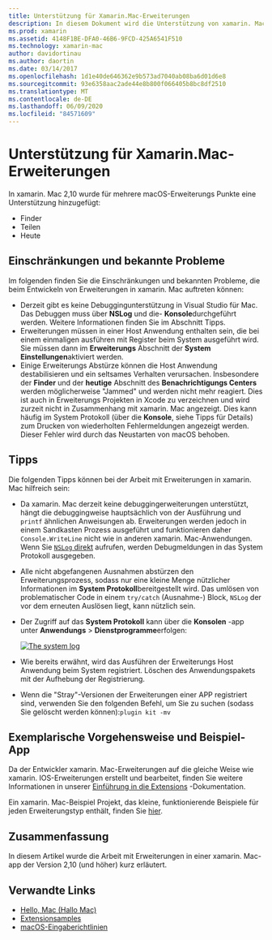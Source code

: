 ```yaml
---
title: Unterstützung für Xamarin.Mac-Erweiterungen
description: In diesem Dokument wird die Unterstützung von xamarin. Mac für Finder-, Freigabe-und heutige Erweiterungen beschrieben. Sie untersucht Einschränkungen und bekannte Probleme, Links zu einer exemplarischen Vorgehensweise und einer Beispiel-APP und bietet Tipps zum Arbeiten mit Erweiterungen.
ms.prod: xamarin
ms.assetid: 4148F1BE-DFA0-46B6-9FCD-425A6541F510
ms.technology: xamarin-mac
author: davidortinau
ms.author: daortin
ms.date: 03/14/2017
ms.openlocfilehash: 1d1e40de646362e9b573ad7040ab08ba6d01d6e8
ms.sourcegitcommit: 93e6358aac2ade44e8b800f066405b8bc8df2510
ms.translationtype: MT
ms.contentlocale: de-DE
ms.lasthandoff: 06/09/2020
ms.locfileid: "84571609"
---
```

# <a name="xamarinmac-extension-support"></a>Unterstützung für Xamarin.Mac-Erweiterungen

In xamarin. Mac 2,10 wurde für mehrere macOS-Erweiterungs Punkte eine Unterstützung hinzugefügt:

- Finder
- Teilen
- Heute

<a name="Limitations-and-Known-Issues"></a>

## <a name="limitations-and-known-issues"></a>Einschränkungen und bekannte Probleme

Im folgenden finden Sie die Einschränkungen und bekannten Probleme, die beim Entwickeln von Erweiterungen in xamarin. Mac auftreten können:

- Derzeit gibt es keine Debuggingunterstützung in Visual Studio für Mac. Das Debuggen muss über **NSLog** und die- **Konsole**durchgeführt werden. Weitere Informationen finden Sie im Abschnitt Tipps.
- Erweiterungen müssen in einer Host Anwendung enthalten sein, die bei einem einmaligen ausführen mit Register beim System ausgeführt wird. Sie müssen dann im **Erweiterungs** Abschnitt der **System Einstellungen**aktiviert werden. 
- Einige Erweiterungs Abstürze können die Host Anwendung destabilisieren und ein seltsames Verhalten verursachen. Insbesondere der **Finder** und der **heutige** Abschnitt des **Benachrichtigungs Centers** werden möglicherweise "Jammed" und werden nicht mehr reagiert. Dies ist auch in Erweiterungs Projekten in Xcode zu verzeichnen und wird zurzeit nicht in Zusammenhang mit xamarin. Mac angezeigt. Dies kann häufig im System Protokoll (über die **Konsole**, siehe Tipps für Details) zum Drucken von wiederholten Fehlermeldungen angezeigt werden. Dieser Fehler wird durch das Neustarten von macOS behoben.

<a name="Tips"></a>

## <a name="tips"></a>Tipps

Die folgenden Tipps können bei der Arbeit mit Erweiterungen in xamarin. Mac hilfreich sein:

- Da xamarin. Mac derzeit keine debuggingerweiterungen unterstützt, hängt die debuggingweise hauptsächlich von der Ausführung und `printf` ähnlichen Anweisungen ab. Erweiterungen werden jedoch in einem Sandkasten Prozess ausgeführt und funktionieren daher `Console.WriteLine` nicht wie in anderen xamarin. Mac-Anwendungen. Wenn Sie [ `NSLog` direkt](https://gist.github.com/chamons/e2e409013a449cfbe1f2fbe5547f6554) aufrufen, werden Debugmeldungen in das System Protokoll ausgegeben.
- Alle nicht abgefangenen Ausnahmen abstürzen den Erweiterungsprozess, sodass nur eine kleine Menge nützlicher Informationen im **System Protokoll**bereitgestellt wird. Das umlösen von problematischer Code in einem `try/catch` (Ausnahme-) Block, `NSLog` der vor dem erneuten Auslösen liegt, kann nützlich sein.
- Der Zugriff auf das **System Protokoll** kann über die **Konsolen** -app unter **Anwendungs**  >  **Dienstprogramme**erfolgen:

    [![](extensions-images/extension02.png "The system log")](extensions-images/extension02.png#lightbox)
- Wie bereits erwähnt, wird das Ausführen der Erweiterungs Host Anwendung beim System registriert. Löschen des Anwendungspakets mit der Aufhebung der Registrierung. 
- Wenn die "Stray"-Versionen der Erweiterungen einer APP registriert sind, verwenden Sie den folgenden Befehl, um Sie zu suchen (sodass Sie gelöscht werden können):`plugin kit -mv`

<a name="Walkthrough-and-Sample-App"></a>

## <a name="walkthrough-and-sample-app"></a>Exemplarische Vorgehensweise und Beispiel-App

Da der Entwickler xamarin. Mac-Erweiterungen auf die gleiche Weise wie xamarin. IOS-Erweiterungen erstellt und bearbeitet, finden Sie weitere Informationen in unserer [Einführung in die Extensions](~/ios/platform/extensions.md) -Dokumentation.

Ein xamarin. Mac-Beispiel Projekt, das kleine, funktionierende Beispiele für jeden Erweiterungstyp enthält, finden Sie [hier](https://docs.microsoft.com/samples/xamarin/mac-samples/extensionsamples).

<a name="Summary"></a>

## <a name="summary"></a>Zusammenfassung

In diesem Artikel wurde die Arbeit mit Erweiterungen in einer xamarin. Mac-app der Version 2,10 (und höher) kurz erläutert.

## <a name="related-links"></a>Verwandte Links

- [Hello, Mac (Hallo Mac)](~/mac/get-started/hello-mac.md)
- [Extensionsamples](https://docs.microsoft.com/samples/xamarin/mac-samples/extensionsamples)
- [macOS-Eingaberichtlinien](https://developer.apple.com/design/human-interface-guidelines/macos/overview/themes/)
